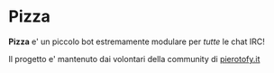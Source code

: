 # Pizza

__Pizza__ e' un piccolo bot estremamente modulare per *tutte* le chat IRC!

Il progetto e' mantenuto dai volontari della community di [pierotofy.it](http://pierotofy.it)
